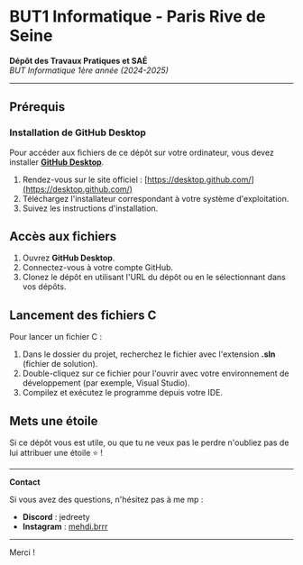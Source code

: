 # BUT1 Informatique - Paris Rive de Seine

**Dépôt des Travaux Pratiques et SAÉ**  
*BUT Informatique 1ère année (2024-2025)*

---

## Prérequis

### Installation de GitHub Desktop

Pour accéder aux fichiers de ce dépôt sur votre ordinateur, vous devez installer **[GitHub Desktop](https://desktop.github.com/)**.

1. Rendez-vous sur le site officiel : [https://desktop.github.com/](https://desktop.github.com/)
2. Téléchargez l'installateur correspondant à votre système d'exploitation.
3. Suivez les instructions d'installation.

## Accès aux fichiers

1. Ouvrez **GitHub Desktop**.
2. Connectez-vous à votre compte GitHub.
3. Clonez le dépôt en utilisant l'URL du dépôt ou en le sélectionnant dans vos dépôts.

## Lancement des fichiers C

Pour lancer un fichier C :

1. Dans le dossier du projet, recherchez le fichier avec l'extension **.sln** (fichier de solution).
2. Double-cliquez sur ce fichier pour l'ouvrir avec votre environnement de développement (par exemple, Visual Studio).
3. Compilez et exécutez le programme depuis votre IDE.

## Mets une étoile

Si ce dépôt vous est utile, ou que tu ne veux pas le perdre n'oubliez pas de lui attribuer une étoile ⭐ !

---

**Contact**

Si vous avez des questions, n'hésitez pas à me mp :

- **Discord** : jedreety
- **Instagram** : [mehdi.brrr](https://www.instagram.com/mehdi.brrr)

---

Merci !
